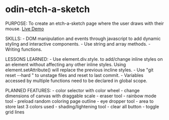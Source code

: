 # odin-etch-a-sketch

PURPOSE:
    To create an etch-a-sketch page where the user draws
    with their mouse.
[Live Demo](https://leeyuh8.github.io/odin-etch-a-sketch/)

SKILLS:
    - DOM manipulation and events through javascript to add dynamic
    styling and interactive components.
    - Use string and array methods.
    - Writing functions.

LESSONS LEARNED:
    - Use element.div.style.<css-property> to add/change inline
    styles on an element without affecting any other inline styles. Using element.setAttribute() will replace the previous incline styles.
    - Use "git reset --hard <commit code>" to unstage files and reset to last commit.
    - Variables accessed by multiple functions need to be declared
    in global scope. 

PLANNED FEATURES:
    - color selector with color wheel
    - change dimensions of canvas with draggable scale
    - eraser tool
    - rainbow mode tool
    - preload random coloring page outline
    - eye dropper tool
    - area to store last 3 colors used
    - shading/lightening tool
    - clear all button
    - toggle grid lines

